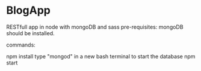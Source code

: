 # BlogApp
RESTfull app in node with mongoDB and sass
pre-requisites: mongoDB should be installed. 

commands:

npm install
type "mongod" in a new bash terminal to start the database
npm start 
